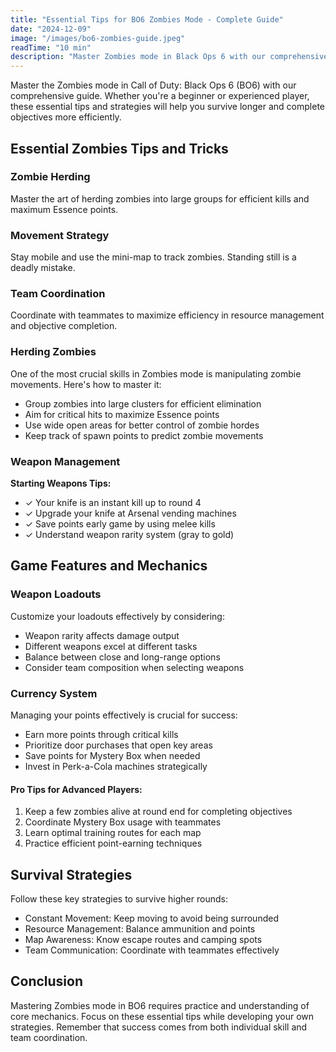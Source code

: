 ```yaml
---
title: "Essential Tips for BO6 Zombies Mode - Complete Guide"
date: "2024-12-09"
image: "/images/bo6-zombies-guide.jpeg"
readTime: "10 min"
description: "Master Zombies mode in Black Ops 6 with our comprehensive guide covering essential tips, weapon strategies, and survival tactics."
---
```


Master the Zombies mode in Call of Duty: Black Ops 6 (BO6) with our comprehensive guide. Whether you're a beginner or experienced player, these essential tips and strategies will help you survive longer and complete objectives more efficiently.

## Essential Zombies Tips and Tricks

### **Zombie Herding**

Master the art of herding zombies into large groups for efficient kills and maximum Essence points.

### **Movement Strategy**

Stay mobile and use the mini-map to track zombies. Standing still is a deadly mistake.

### **Team Coordination**

Coordinate with teammates to maximize efficiency in resource management and objective completion.

### Herding Zombies

One of the most crucial skills in Zombies mode is manipulating zombie movements. Here's how to master it:

- Group zombies into large clusters for efficient elimination
- Aim for critical hits to maximize Essence points
- Use wide open areas for better control of zombie hordes
- Keep track of spawn points to predict zombie movements

### Weapon Management

**Starting Weapons Tips:**

- ✓ Your knife is an instant kill up to round 4
- ✓ Upgrade your knife at Arsenal vending machines
- ✓ Save points early game by using melee kills
- ✓ Understand weapon rarity system (gray to gold)

## Game Features and Mechanics

### Weapon Loadouts

Customize your loadouts effectively by considering:

- Weapon rarity affects damage output
- Different weapons excel at different tasks
- Balance between close and long-range options
- Consider team composition when selecting weapons

### Currency System

Managing your points effectively is crucial for success:

- Earn more points through critical kills
- Prioritize door purchases that open key areas
- Save points for Mystery Box when needed
- Invest in Perk-a-Cola machines strategically

#### Pro Tips for Advanced Players:

1. Keep a few zombies alive at round end for completing objectives
2. Coordinate Mystery Box usage with teammates
3. Learn optimal training routes for each map
4. Practice efficient point-earning techniques

## Survival Strategies

Follow these key strategies to survive higher rounds:

- Constant Movement: Keep moving to avoid being surrounded
- Resource Management: Balance ammunition and points
- Map Awareness: Know escape routes and camping spots
- Team Communication: Coordinate with teammates effectively

## Conclusion

Mastering Zombies mode in BO6 requires practice and understanding of core mechanics. Focus on these essential tips while developing your own strategies. Remember that success comes from both individual skill and team coordination.
